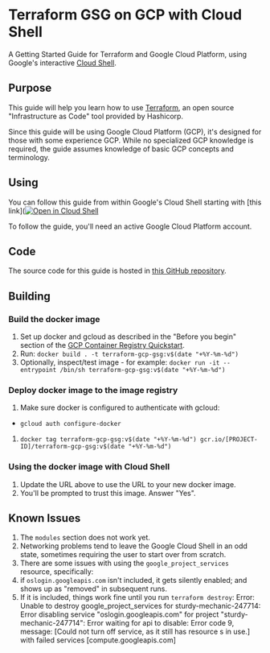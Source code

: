 # Terraform GSG on GCP with Cloud Shell

A Getting Started Guide for Terraform and Google Cloud Platform, using Google's interactive [Cloud Shell](https://cloud.google.com/shell/ "Google Cloud Shell homepage").

## Purpose

This guide will help you learn how to use [Terraform](https://www.terraform.io/intro/index.html "Introduction to Terraform"), an open source "Infrastructure as Code" tool provided by Hashicorp.

Since this guide will be using Google Cloud Platform (GCP), it's designed for those with some experience GCP. While no specialized GCP knowledge is required, the guide assumes knowledge of basic GCP concepts and terminology.

## Using

You can follow this guide from within Google's Cloud Shell starting with [this link]([![Open in Cloud Shell](https://gstatic.com/cloudssh/images/open-btn.png)](https://console.cloud.google.com/cloudshell/open?cloudshell_image=gcr.io/graphite-cloud-shell-images/terraform:0.12&cloudshell_git_repo=https://github.com/hashicorp/demo-terraform-101.git&cloudshell_git_branch=master&cloudshell_working_dir=getting-started/gcp&open_in_editor=./main.tf&cloudshell_tutorial=./cloudshell_tutorial.md)

To follow the guide, you'll need an active Google Cloud Platform account.

## Code

The source code for this guide is hosted in [this GitHub repository](https://github.com "FIXME: Link to GH repo").

## Building

### Build the docker image

1. Set up docker and gcloud as described in the "Before you begin" section of the [GCP Container Registry Quickstart](https://cloud.google.com/container-registry/docs/quickstart "Container Registry Quickstart Documentation").
1. Run: `docker build . -t terraform-gcp-gsg:v$(date "+%Y-%m-%d")`
1. Optionally, inspect/test image - for example:
  `docker run -it --entrypoint /bin/sh terraform-gcp-gsg:v$(date "+%Y-%m-%d")`

### Deploy docker image to the image registry

1. Make sure docker is configured to authenticate with gcloud:
  - `gcloud auth configure-docker`
1. `docker tag terraform-gcp-gsg:v$(date "+%Y-%m-%d") gcr.io/[PROJECT-ID]/terraform-gcp-gsg:v$(date "+%Y-%m-%d")`

### Using the docker image with Cloud Shell

1. Update the URL above to use the URL to your new docker image.
1. You'll be prompted to trust this image. Answer "Yes".

## Known Issues

1. The `modules` section does not work yet.
1. Networking problems tend to leave the Google Cloud Shell in an odd state, sometimes requiring the user to start over from scratch.
1. There are some issues with using the `google_project_services` resource, specifically:
  1. if `oslogin.googleapis.com` isn't included, it gets silently enabled; and shows up as "removed" in subsequent runs.
  1. If it is included, things work fine until you run `terraform destroy`:
    Error: Unable to destroy google_project_services for sturdy-mechanic-247714: Error disabling service "oslogin.googleapis.com" for project "sturdy-mechanic-247714": Error waiting for api to disable: Error code 9, message: [Could not turn off service, as it still has resource s in use.] with failed services [compute.googleapis.com]
